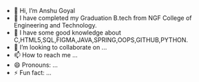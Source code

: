 - 👋 Hi, I’m Anshu Goyal
- 👀 I have completed my Graduation B.tech from NGF College of Engineering and Technology.
- 🌱 I have some good knowledge about C,HTML5,SQL,FIGMA,JAVA,SPRING,OOPS,GITHUB,PYTHON.
- 💞️ I’m looking to collaborate on ...
- 📫 How to reach me ...
- 😄 Pronouns: ...
- ⚡ Fun fact: ...

<!---
Anshu123-Goyal/Anshu123-Goyal is a ✨ special ✨ repository because its `README.md` (this file) appears on your GitHub profile.
You can click the Preview link to take a look at your changes.
--->
